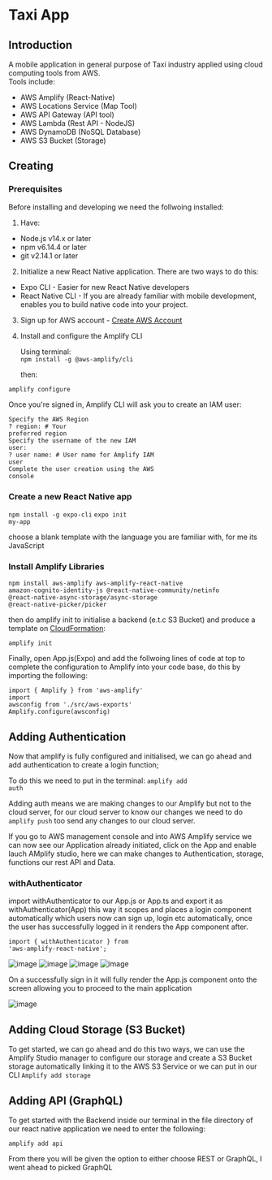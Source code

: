 # Taxi App

## Introduction
A mobile application in general purpose of Taxi industry applied using cloud computing tools from AWS.
<br>
  Tools include:
<br>
  <ul>
    <li>AWS Amplify (React-Native)</li>
    <li>AWS Locations Service (Map Tool)</li>
    <li>AWS API Gateway (API tool)</li>
    <li>AWS Lambda (Rest API - NodeJS)</li>
    <li>AWS DynamoDB (NoSQL Database)</li>
    <li>AWS S3 Bucket (Storage)</li>
  </ul>
  
## Creating 
### Prerequisites
Before installing and developing we need the follwoing installed:
1. Have:
<ul>
  <li>Node.js v14.x or later</li>
  <li>npm v6.14.4 or later</li>
  <li>git v2.14.1 or later</li>
</ul>

2. Initialize a new React Native application. There are two ways to do this:

  - Expo CLI - Easier for new React Native developers
  - React Native CLI - If you are already familiar with mobile development, enables you to build native code into your project.

3. Sign up for AWS account - <a href="https://portal.aws.amazon.com/billing/signup#/start/email">Create AWS Account</a>

4. Install and configure the Amplify CLI 
    
    Using terminal:<br>
   <code>npm install -g @aws-amplify/cli</code>
   
   then:
   
  <code>amplify configure</code>
   
  Once you're signed in, Amplify CLI will ask you to create an IAM user:
   
  <code>Specify the AWS Region</code><br>
  <code>? region:  # Your preferred region</code><br>
  <code>Specify the username of the new IAM user:</code><br>
  <code>? user name:  # User name for Amplify IAM user</code><br>
  <code>Complete the user creation using the AWS console</code><br>

### Create a new React Native app

<code>npm install -g expo-cli</code>
<code>expo init my-app</code>

choose a blank template with the language you are familiar with, for me its JavaScript

### Install Amplify Libraries

<code>npm install aws-amplify aws-amplify-react-native amazon-cognito-identity-js @react-native-community/netinfo @react-native-async-storage/async-storage @react-native-picker/picker</code>

then do amplify init to initialise a backend (e.t.c S3 Bucket) and produce a template on <a href="https://docs.aws.amazon.com/AWSCloudFormation/latest/UserGuide/Welcome.html">CloudFormation</a>:

<code>amplify init</code>

Finally, open App.js(Expo) and add the follwoing lines of code at top to complete the configuration to Amplify into your code base, do this by importing the following:

<code>import { Amplify } from 'aws-amplify'</code><br>
<code>import awsconfig from './src/aws-exports'</code><br>
<code>Amplify.configure(awsconfig)</code><br>

## Adding Authentication 

Now that amplify is fully configured and initialised, we can go ahead and add authentication to create a login function;

To do this we need to put in the terminal: <code>amplify add auth</code>

Adding auth means we are making changes to our Amplify but not to the cloud server, for our cloud server to know our changes we need to do <code>amplify push</code> too send any changes to our cloud server. 

If you go to AWS management console and into AWS Amplify service we can now see our Application already initiated, click on the App and enable lauch AMplify studio, here we can make changes to Authentication, storage, functions our rest API and Data. 

### withAuthenticator

import withAuthenticator to our App.js or App.ts and export it  as withAuthenticator(App) this way it scopes and places a login component automatically which users now can sign up, login etc automatically, once the user has successfully logged in it renders the App component after. 

<code>import { withAuthenticator } from 'aws-amplify-react-native';</code>

![image](https://user-images.githubusercontent.com/77361838/180838693-8e0d56d7-004a-4f49-b71b-94cc469fbb22.png)
![image](https://user-images.githubusercontent.com/77361838/180985677-c6ee58c1-e763-4e0f-a643-1c469f9d7113.png)
![image](https://user-images.githubusercontent.com/77361838/180985730-ead444ad-52ac-40c8-bbb5-17f51259a09a.png)
![image](https://user-images.githubusercontent.com/77361838/180985782-bda2d6ce-4198-4c91-8fe2-cf480997ef50.png)

On a successfully sign in it will fully render the App.js component onto the screen allowing you to proceed to the main application

![image](https://user-images.githubusercontent.com/77361838/180985951-307ac219-d54d-4ff6-9839-a55017179074.png)

## Adding Cloud Storage (S3 Bucket)

To get started, we can go ahead and do this two ways, we can use the Amplify Studio manager to configure our storage and create a S3 Bucket storage automatically linking it to the AWS S3 Service or we can put in our CLI <code>Amplify add storage</code>

## Adding API (GraphQL)

To get started with the Backend inside our terminal in the file directory of our react native application we need to enter the following:

<code>amplify add api</code>

From there you will be given the option to either choose REST or GraphQL, I went ahead to picked GraphQL
